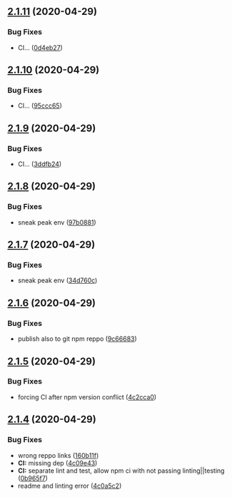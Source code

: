 ## [2.1.11](https://github.com/Skitionek/gql-generator-node/compare/v2.1.10...v2.1.11) (2020-04-29)


### Bug Fixes

* CI... ([0d4eb27](https://github.com/Skitionek/gql-generator-node/commit/0d4eb2793afcaf290c6584cf1a8ea89d9bbd35fa))

## [2.1.10](https://github.com/Skitionek/gql-generator-node/compare/v2.1.9...v2.1.10) (2020-04-29)


### Bug Fixes

* CI... ([95ccc65](https://github.com/Skitionek/gql-generator-node/commit/95ccc65ca66e5d5aa33604524f6c2d886dfed630))

## [2.1.9](https://github.com/Skitionek/gql-generator-node/compare/v2.1.8...v2.1.9) (2020-04-29)


### Bug Fixes

* CI... ([3ddfb24](https://github.com/Skitionek/gql-generator-node/commit/3ddfb24a02a1ecdc6621546c9d7e612a8ba503db))

## [2.1.8](https://github.com/Skitionek/gql-generator-node/compare/v2.1.7...v2.1.8) (2020-04-29)


### Bug Fixes

* sneak peak env ([97b0881](https://github.com/Skitionek/gql-generator-node/commit/97b08818b65cccbd2d2d6e50416818fe44e6a45c))

## [2.1.7](https://github.com/Skitionek/gql-generator-node/compare/v2.1.6...v2.1.7) (2020-04-29)


### Bug Fixes

* sneak peak env ([34d760c](https://github.com/Skitionek/gql-generator-node/commit/34d760c4293bc4dafe455840fc408c32626e421c))

## [2.1.6](https://github.com/Skitionek/gql-generator-node/compare/v2.1.5...v2.1.6) (2020-04-29)


### Bug Fixes

* publish also to git npm reppo ([9c66683](https://github.com/Skitionek/gql-generator-node/commit/9c6668385804668bbcb0a912117e578dbf50ebbf))

## [2.1.5](https://github.com/Skitionek/gql-generator-node/compare/v2.1.4...v2.1.5) (2020-04-29)


### Bug Fixes

* forcing CI after npm version conflict ([4c2cca0](https://github.com/Skitionek/gql-generator-node/commit/4c2cca019a39914f10c58e9d1dc2169633b7b432))

## [2.1.4](https://github.com/Skitionek/gql-generator-node/compare/v2.1.3...v2.1.4) (2020-04-29)


### Bug Fixes

* wrong reppo links ([160b11f](https://github.com/Skitionek/gql-generator-node/commit/160b11fab61a7123e2fcb3f0d06ce7fe881728c3))
* **CI:** missing dep ([4c09e43](https://github.com/Skitionek/gql-generator-node/commit/4c09e43b7d1807bdab1cd442afa811fce6abec2f))
* **CI:** separate lint and test, allow npm ci with not passing linting||testing ([0b965f7](https://github.com/Skitionek/gql-generator-node/commit/0b965f74fc1ae82850744b0b1a9043222bcf07bc))
* readme and linting error ([4c0a5c2](https://github.com/Skitionek/gql-generator-node/commit/4c0a5c20e65f94f78db02c05b62836ba05efec6c))
